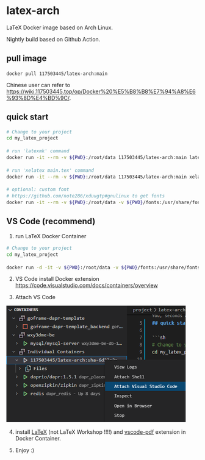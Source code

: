 # latex-arch

LaTeX Docker image based on Arch Linux. 

Nightly build based on Github Action.

## pull image

`docker pull 117503445/latex-arch:main`

Chinese user can refer to <https://wiki.117503445.top/op/Docker%20%E5%B8%B8%E7%94%A8%E6%93%8D%E4%BD%9C/>.

## quick start

```sh
# Change to your project
cd my_latex_project

# run 'latexmk' command
docker run -it --rm -v ${PWD}:/root/data 117503445/latex-arch:main latexmk

# run 'xelatex main.tex' command
docker run -it --rm -v ${PWD}:/root/data 117503445/latex-arch:main xelatex main.tex

# optional: custom font
# https://github.com/note286/xduugtp#gnulinux to get fonts
docker run -it --rm -v ${PWD}:/root/data -v ${PWD}/fonts:/usr/share/fonts 117503445/latex-arch:main latexmk
```

## VS Code (recommend)

1. run LaTeX Docker Container

```sh
# Change to your project
cd my_latex_project

docker run -d -it -v ${PWD}:/root/data -v ${PWD}/fonts:/usr/share/fonts 117503445/latex-arch:main
```

2. VS Code install Docker extension <https://code.visualstudio.com/docs/containers/overview>

3. Attach VS Code

![attach](assets/attach.png)

4. install [LaTeX](https://marketplace.visualstudio.com/items?itemName=mathematic.vscode-latex) (not LaTeX Workshop !!!!) and [vscode-pdf](https://marketplace.visualstudio.com/items?itemName=tomoki1207.pdf) extension in Docker Container.

5. Enjoy :)
